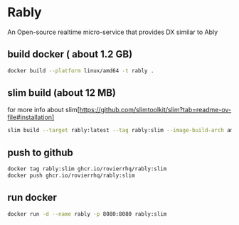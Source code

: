 # Rably
An Open-source realtime micro-service that provides DX similar to Ably

## build docker ( about 1.2 GB)
```bash
docker build --platform linux/amd64 -t rably .
```
## slim build (about 12 MB)
for more info about slim[https://github.com/slimtoolkit/slim?tab=readme-ov-file#installation]
```bash
slim build --target rably:latest --tag rably:slim --image-build-arch amd64
```


## push to github
```bash
docker tag rably:slim ghcr.io/rovierrhq/rably:slim
docker push ghcr.io/rovierrhq/rably:slim
```

## run docker
```bash
docker run -d --name rably -p 8080:8080 rably:slim
```
